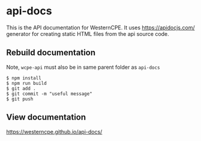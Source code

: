 # api-docs

This is the API documentation for WesternCPE. It uses https://apidocjs.com/ generator for creating static HTML files from the api source code.

## Rebuild documentation

Note, `wcpe-api` must also be in same parent folder as `api-docs`

    $ npm install
    $ npm run build
    $ git add .
    $ git commit -m "useful message"
    $ git push

## View documentation

https://westerncpe.github.io/api-docs/
